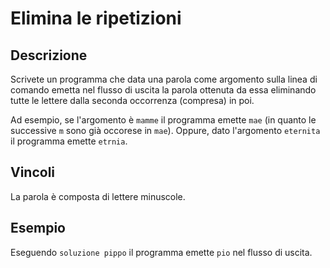 Elimina le ripetizioni
======================

Descrizione
-----------

Scrivete un programma che data una parola come argomento sulla linea di
comando emetta nel flusso di uscita la parola ottenuta da essa eliminando
tutte le lettere dalla seconda occorrenza (compresa) in poi.

Ad esempio, se l'argomento è `mamme` il programma emette `mae` (in quanto le
successive `m` sono già occorese in `mae`). Oppure, dato l'argomento
`eternita` il programma emette `etrnia`.


Vincoli
-------

La parola è composta di lettere minuscole.


Esempio
-------

Eseguendo `soluzione pippo` il programma emette `pio` nel flusso di uscita.
